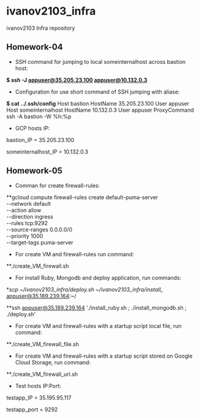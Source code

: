 # ivanov2103_infra
ivanov2103 Infra repository

## Homework-04
- SSH command for jumping to local someinternalhost across bastion host:

**$ ssh -J appuser@35.205.23.100 appuser@10.132.0.3**

- Configuration for use short command of SSH jumping with aliase: 

**$ cat ../.ssh/config**
Host bastion
 HostName 35.205.23.100
 User appuser
Host someinternalhost
 HostName 10.132.0.3
 User appuser
 ProxyCommand ssh -A bastion -W %h:%p

- GCP hosts IP:

bastion_IP = 35.205.23.100

someinternalhost_IP = 10.132.0.3

## Homework-05
- Comman for create firewall-rules:

**gcloud compute firewall-rules create default-puma-server \
    --network default \
    --action allow \
    --direction ingress \
    --rules tcp:9292 \
    --source-ranges 0.0.0.0/0 \
    --priority 1000 \
    --target-tags puma-server
    
- For create VM and firewall-rules run command:

**./create_VM_firewall.sh

- For install Ruby, Mongodb and deploy application, run commands:

**scp ~/ivanov2103_infra/deploy.sh ~/ivanov2103_infra/install_* appuser@35.189.239.164:~/

**ssh appuser@35.189.239.164 './install_ruby.sh ; ./install_mongodb.sh ; ./deploy.sh'

- For create VM and firewall-rules with a startup script local file, run command:

**./create_VM_firewall_file.sh

- For create VM and firewall-rules with a startup script stored on Google Cloud Storage, run command:

**./create_VM_firewall_url.sh

- Test hosts IP:Port:

testapp_IP = 35.195.95.117

testapp_port = 9292
